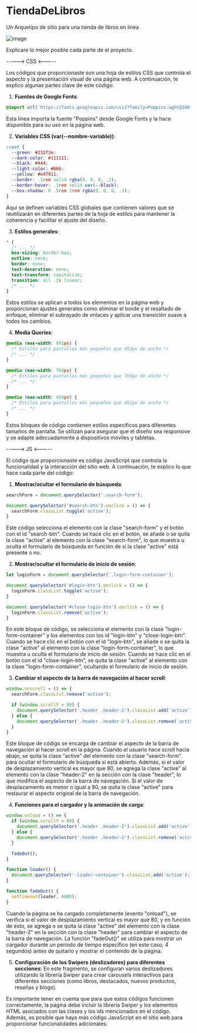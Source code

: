 # TiendaDeLibros
Un Arquetipo de sitio para una tienda de libros en linea

![image](https://github.com/LuisRosado/TiendaDeLibros/assets/140114139/5fad46ee-db30-4cfc-841f-56b6e1153bbe)

Explicare lo mejor posible cada parte de el proyecto.

-----> CSS <-----

Los códigos que proporcionaste son una hoja de estilos CSS que controla el aspecto y la presentación visual de una página web. A continuación, te explico algunas partes clave de este código:

1. **Fuentes de Google Fonts**:
```css
@import url('https://fonts.googleapis.com/css2?family=Poppins:wght@100;300;400;500;600&display=swap');
```
Esta línea importa la fuente "Poppins" desde Google Fonts y la hace disponible para su uso en la página web.

2. **Variables CSS (var(--nombre-variable))**:
```css
:root {
  --green: #232f3e;
  --dark-color: #111111;
  --black: #444;
  --light-color: #666;
  --yellow: #e47911;
  --border: .1rem solid rgba(0, 0, 0, .1);
  --border-hover: .1rem solid var(--black);
  --box-shadow: 0 .5rem 1rem rgba(0, 0, 0, .1);
}
```
Aquí se definen variables CSS globales que contienen valores que se reutilizarán en diferentes partes de la hoja de estilos para mantener la coherencia y facilitar el ajuste del diseño.

3. **Estilos generales**:
```css
* {
  /* ... */
  box-sizing: border-box;
  outline: none;
  border: none;
  text-decoration: none;
  text-transform: capitalize;
  transition: all .2s linear;
  /* ... */
}
```
Estos estilos se aplican a todos los elementos en la página web y proporcionan ajustes generales como eliminar el borde y el resaltado de enfoque, eliminar el subrayado de enlaces y aplicar una transición suave a todos los cambios.

4. **Media Queries**:
```css
@media (max-width: 991px) {
  /* Estilos para pantallas más pequeñas que 992px de ancho */
  /* ... */
}

@media (max-width: 768px) {
  /* Estilos para pantallas más pequeñas que 769px de ancho */
  /* ... */
}

@media (max-width: 450px) {
  /* Estilos para pantallas más pequeñas que 451px de ancho */
  /* ... */
}
```
Estos bloques de código contienen estilos específicos para diferentes tamaños de pantalla. Se utilizan para asegurar que el diseño sea responsive y se adapte adecuadamente a dispositivos móviles y tabletas.

-----> JS <-----

El código que proporcionaste es código JavaScript que controla la funcionalidad y la interacción del sitio web. A continuación, te explico lo que hace cada parte del código:

1. **Mostrar/ocultar el formulario de búsqueda**:
```javascript
searchForm = document.querySelector('.search-form');

document.querySelector('#search-btn').onclick = () => {
  searchForm.classList.toggle('active');
}
```
Este código selecciona el elemento con la clase "search-form" y el botón con el id "search-btn". Cuando se hace clic en el botón, se añade o se quita la clase "active" al elemento con la clase "search-form", lo que muestra u oculta el formulario de búsqueda en función de si la clase "active" está presente o no.

2. **Mostrar/ocultar el formulario de inicio de sesión**:
```javascript
let loginForm = document.querySelector('.login-form-container');

document.querySelector('#login-btn').onclick = () => {
  loginForm.classList.toggle('active');
}

document.querySelector('#close-login-btn').onclick = () => {
  loginForm.classList.remove('active');
}
```
En este bloque de código, se selecciona el elemento con la clase "login-form-container" y los elementos con los id "login-btn" y "close-login-btn". Cuando se hace clic en el botón con el id "login-btn", se añade o se quita la clase "active" al elemento con la clase "login-form-container", lo que muestra u oculta el formulario de inicio de sesión. Cuando se hace clic en el botón con el id "close-login-btn", se quita la clase "active" al elemento con la clase "login-form-container", ocultando el formulario de inicio de sesión.

3. **Cambiar el aspecto de la barra de navegación al hacer scroll**:
```javascript
window.onscroll = () => {
  searchForm.classList.remove('active');

  if (window.scrollY > 80) {
    document.querySelector('.header .header-2').classList.add('active');
  } else {
    document.querySelector('.header .header-2').classList.remove('active');
  }
}
```
Este bloque de código se encarga de cambiar el aspecto de la barra de navegación al hacer scroll en la página. Cuando el usuario hace scroll hacia abajo, se quita la clase "active" del elemento con la clase "search-form" para ocultar el formulario de búsqueda si está abierto. Además, si el valor de desplazamiento vertical es mayor que 80, se agrega la clase "active" al elemento con la clase "header-2" en la sección con la clase "header", lo que modifica el aspecto de la barra de navegación. Si el valor de desplazamiento es menor o igual a 80, se quita la clase "active" para restaurar el aspecto original de la barra de navegación.

4. **Funciones para el cargador y la animación de carga**:
```javascript
window.onload = () => {
  if (window.scrollY > 80) {
    document.querySelector('.header .header-2').classList.add('active');
  } else {
    document.querySelector('.header .header-2').classList.remove('active');
  }

  fadeOut();
}

function loader() {
  document.querySelector('.loader-container').classList.add('active');
}

function fadeOut() {
  setTimeout(loader, 4000);
}
```
Cuando la página se ha cargado completamente (evento "onload"), se verifica si el valor de desplazamiento vertical es mayor que 80, y en función de esto, se agrega o se quita la clase "active" del elemento con la clase "header-2" en la sección con la clase "header" para cambiar el aspecto de la barra de navegación. La función "fadeOut()" se utiliza para mostrar un cargador durante un período de tiempo específico (en este caso, 4 segundos) antes de quitarlo y mostrar el contenido de la página.

5. **Configuración de los Swipers (deslizadores) para diferentes secciones**:
En este fragmento, se configuran varios deslizadores utilizando la librería Swiper para crear carousels interactivos para diferentes secciones (como libros, destacados, nuevos productos, reseñas y blogs).

Es importante tener en cuenta que para que estos códigos funcionen correctamente, la página debe incluir la librería Swiper y los elementos HTML asociados con las clases y los ids mencionados en el código. Además, es posible que haya más código JavaScript en el sitio web para proporcionar funcionalidades adicionales.
